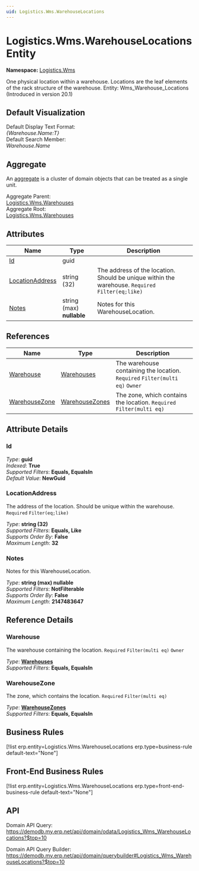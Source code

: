 ```yaml
---
uid: Logistics.Wms.WarehouseLocations
---
```

# Logistics.Wms.WarehouseLocations Entity

**Namespace:** [Logistics.Wms](Logistics.Wms.md)  

One physical location within a warehouse. Locations are the leaf elements of the rack structure of the warehouse. Entity: Wms_Warehouse_Locations (Introduced in version 20.1)

## Default Visualization
Default Display Text Format:  
_{Warehouse.Name:T}_  
Default Search Member:  
_Warehouse.Name_  

## Aggregate
An [aggregate](https://docs.erp.net/tech/advanced/concepts/aggregates.html) is a cluster of domain objects that can be treated as a single unit.  

Aggregate Parent:  
[Logistics.Wms.Warehouses](Logistics.Wms.Warehouses.md)  
Aggregate Root:  
[Logistics.Wms.Warehouses](Logistics.Wms.Warehouses.md)  

## Attributes

| Name | Type | Description |
| ---- | ---- | --- |
| [Id](Logistics.Wms.WarehouseLocations.md#id) | guid |  
| [LocationAddress](Logistics.Wms.WarehouseLocations.md#locationaddress) | string (32) | The address of the location. Should be unique within the warehouse. `Required` `Filter(eq;like)` 
| [Notes](Logistics.Wms.WarehouseLocations.md#notes) | string (max) __nullable__ | Notes for this WarehouseLocation. 

## References

| Name | Type | Description |
| ---- | ---- | --- |
| [Warehouse](Logistics.Wms.WarehouseLocations.md#warehouse) | [Warehouses](Logistics.Wms.Warehouses.md) | The warehouse containing the location. `Required` `Filter(multi eq)` `Owner` |
| [WarehouseZone](Logistics.Wms.WarehouseLocations.md#warehousezone) | [WarehouseZones](Logistics.Wms.WarehouseZones.md) | The zone, which contains the location. `Required` `Filter(multi eq)` |


## Attribute Details

### Id

_Type_: **guid**  
_Indexed_: **True**  
_Supported Filters_: **Equals, EqualsIn**  
_Default Value_: **NewGuid**  

### LocationAddress

The address of the location. Should be unique within the warehouse. `Required` `Filter(eq;like)`

_Type_: **string (32)**  
_Supported Filters_: **Equals, Like**  
_Supports Order By_: **False**  
_Maximum Length_: **32**  

### Notes

Notes for this WarehouseLocation.

_Type_: **string (max) __nullable__**  
_Supported Filters_: **NotFilterable**  
_Supports Order By_: **False**  
_Maximum Length_: **2147483647**  


## Reference Details

### Warehouse

The warehouse containing the location. `Required` `Filter(multi eq)` `Owner`

_Type_: **[Warehouses](Logistics.Wms.Warehouses.md)**  
_Supported Filters_: **Equals, EqualsIn**  

### WarehouseZone

The zone, which contains the location. `Required` `Filter(multi eq)`

_Type_: **[WarehouseZones](Logistics.Wms.WarehouseZones.md)**  
_Supported Filters_: **Equals, EqualsIn**  



## Business Rules

[!list erp.entity=Logistics.Wms.WarehouseLocations erp.type=business-rule default-text="None"]

## Front-End Business Rules

[!list erp.entity=Logistics.Wms.WarehouseLocations erp.type=front-end-business-rule default-text="None"]

## API

Domain API Query:
<https://demodb.my.erp.net/api/domain/odata/Logistics_Wms_WarehouseLocations?$top=10>

Domain API Query Builder:
<https://demodb.my.erp.net/api/domain/querybuilder#Logistics_Wms_WarehouseLocations?$top=10>

